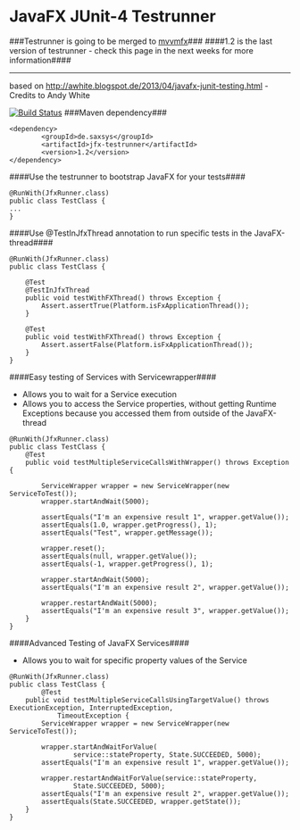 JavaFX JUnit-4 Testrunner
==============
###Testrunner is going to be merged to [mvvmfx](https://github.com/sialcasa/mvvmFX)###
####1.2 is the last version of testrunner - check this page in the next weeks for more information####

---

based on http://awhite.blogspot.de/2013/04/javafx-junit-testing.html - Credits to Andy White

[![Build Status](https://travis-ci.org/sialcasa/jfx-testrunner.svg?branch=master)](https://travis-ci.org/sialcasa/jfx-testrunner)
###Maven dependency###

```
<dependency>
		<groupId>de.saxsys</groupId>
		<artifactId>jfx-testrunner</artifactId>
		<version>1.2</version>
</dependency>
```

####Use the testrunner to bootstrap JavaFX for your tests####
```
@RunWith(JfxRunner.class)
public class TestClass {
...
}
```

####Use @TestInJfxThread annotation to run specific tests in the JavaFX-thread####
```
@RunWith(JfxRunner.class)
public class TestClass {

    @Test
    @TestInJfxThread
    public void testWithFXThread() throws Exception {
        Assert.assertTrue(Platform.isFxApplicationThread());
    }
    
    @Test
    public void testWithFXThread() throws Exception {
        Assert.assertFalse(Platform.isFxApplicationThread());
    }
}
```

####Easy testing of Services with Servicewrapper####

- Allows you to wait for a Service execution
- Allows you to access the Service properties, without getting Runtime Exceptions because you accessed them from outside of the JavaFX-thread

```
@RunWith(JfxRunner.class)
public class TestClass {
    @Test
	public void testMultipleServiceCallsWithWrapper() throws Exception {
		
		ServiceWrapper wrapper = new ServiceWrapper(new ServiceToTest());
		wrapper.startAndWait(5000);
		
		assertEquals("I'm an expensive result 1", wrapper.getValue());
		assertEquals(1.0, wrapper.getProgress(), 1);
		assertEquals("Test", wrapper.getMessage());
		
		wrapper.reset();
		assertEquals(null, wrapper.getValue());
		assertEquals(-1, wrapper.getProgress(), 1);
		
		wrapper.startAndWait(5000);
		assertEquals("I'm an expensive result 2", wrapper.getValue());
		
		wrapper.restartAndWait(5000);
		assertEquals("I'm an expensive result 3", wrapper.getValue());
	}
}
```


####Advanced Testing of JavaFX Services####

- Allows you to wait for specific property values of the Service

```
@RunWith(JfxRunner.class)
public class TestClass {
    	@Test
	public void testMultipleServiceCallsUsingTargetValue() throws ExecutionException, InterruptedException,
			TimeoutException {
		ServiceWrapper wrapper = new ServiceWrapper(new ServiceToTest());
		
		wrapper.startAndWaitForValue(
				service::stateProperty, State.SUCCEEDED, 5000);
		assertEquals("I'm an expensive result 1", wrapper.getValue());
		
		wrapper.restartAndWaitForValue(service::stateProperty,
				State.SUCCEEDED, 5000);
		assertEquals("I'm an expensive result 2", wrapper.getValue());
		assertEquals(State.SUCCEEDED, wrapper.getState());
	}
}
```

